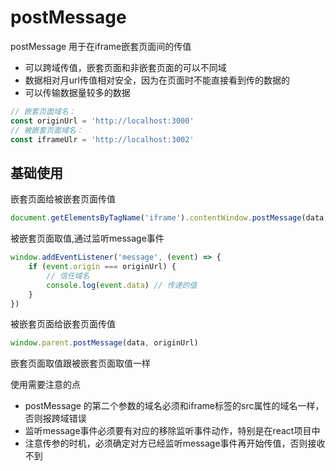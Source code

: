 # postMessage

postMessage 用于在iframe嵌套页面间的传值

* 可以跨域传值，嵌套页面和非嵌套页面的可以不同域
* 数据相对月url传值相对安全，因为在页面时不能直接看到传的数据的
* 可以传输数据量较多的数据

```js
// 嵌套页面域名：
const originUrl = 'http://localhost:3000'
// 被嵌套页面域名：
const iframeUlr = 'http://localhost:3002'
```

## 基础使用

嵌套页面给被嵌套页面传值

```js
document.getElementsByTagName('iframe').contentWindow.postMessage(data, iframeUlr)
```

被嵌套页面取值,通过监听message事件

```js
window.addEventListener('message', (event) => {
    if (event.origin === originUrl) {
        // 信任域名
        console.log(event.data) // 传递的值
    }
})
```

被嵌套页面给嵌套页面传值

```js
window.parent.postMessage(data, originUrl)
```

嵌套页面取值跟被嵌套页面取值一样

使用需要注意的点

* postMessage 的第二个参数的域名必须和iframe标签的src属性的域名一样，否则报跨域错误
* 监听message事件必须要有对应的移除监听事件动作，特别是在react项目中
* 注意传参的时机，必须确定对方已经监听message事件再开始传值，否则接收不到
